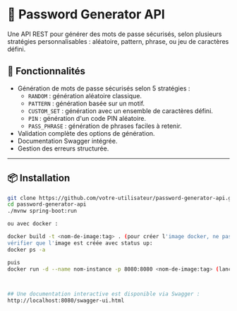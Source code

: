                                                                                                       
# 🔐 Password Generator API

Une API REST pour générer des mots de passe sécurisés, selon plusieurs stratégies personnalisables : aléatoire, pattern, phrase, ou jeu de caractères défini.

## 🚀 Fonctionnalités

- Génération de mots de passe sécurisés selon 5 stratégies :
  - `RANDOM` : génération aléatoire classique.
  - `PATTERN` : génération basée sur un motif.
  - `CUSTOM_SET` : génération avec un ensemble de caractères défini.
  - `PIN`  :  génération d'un code PIN aléatoire.
  - `PASS_PHRASE` : génération de phrases faciles à retenir.
- Validation complète des options de génération.
- Documentation Swagger intégrée.
- Gestion des erreurs structurée.

---

## 📦 Installation

```bash
git clone https://github.com/votre-utilisateur/password-generator-api.git
cd password-generator-api
./mvnw spring-boot:run

ou avec docker :

docker build -t <nom-de-image:tag> . (pour créer l'image docker, ne pas oublier le point)
vérifier que l'image est créée avec status up:
docker ps -a

puis
docker run -d --name nom-instance -p 8080:8080 <nom-de-image:tag> (lance le conteneur en mode détaché sur le port 8080)



## Une documentation interactive est disponible via Swagger :
http://localhost:8080/swagger-ui.html

